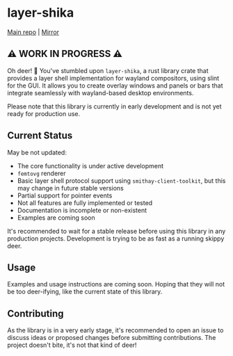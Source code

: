 # layer-shika

[Main repo](https://codeberg.org/waydeer/layer-shika) | [Mirror](https://git.dren.dog/waydeer/layer-shika)

## ⚠️ WORK IN PROGRESS ⚠️

Oh deer! 🦌 You've stumbled upon `layer-shika`, a rust library crate that provides a layer shell implementation for wayland compositors, using slint for the GUI. It allows you to create overlay windows and panels or bars that integrate seamlessly with wayland-based desktop environments.

Please note that this library is currently in early development and is not yet ready for production use.

## Current Status

May be not updated:

- The core functionality is under active development
- `femtovg` renderer
- Basic layer shell protocol support using `smithay-client-toolkit`, but this may change in future stable versions
- Partial support for pointer events
- Not all features are fully implemented or tested
- Documentation is incomplete or non-existent
- Examples are coming soon

It's recommended to wait for a stable release before using this library in any production projects. Development is trying to be as fast as a running skippy deer.

## Usage

Examples and usage instructions are coming soon. Hoping that they will not be too deer-ifying, like the current state of this library.

## Contributing

As the library is in a very early stage, it's recommended to open an issue to discuss ideas or proposed changes before submitting contributions. The project doesn't bite, it's not that kind of deer!
